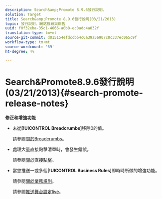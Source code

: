 ```yaml
---
description: Search&amp;Promote 8.9.6發行說明。
solution: Target
title: Search&amp;Promote 8.9.6發行說明(03/21/2013)
topic: 發行說明、網站搜尋與銷售
uuid: f0f32eba-35c1-4666-a0b8-ec8adc4a832f
translation-type: tm+mt
source-git-commit: d015154efdccbb4c6a39a56907c0c337ec065c9f
workflow-type: tm+mt
source-wordcount: '69'
ht-degree: 4%

---
```



# Search&amp;Promote8.9.6發行說明(03/21/2013){#search-promote-release-notes}

**修正和增強功能**

* 未從&#x200B;**[!UICONTROL Breadcrumbs]**&#x200B;移除0的值。

   請參閱[關於Breadcrumbs](../c-about-design-menu/c-about-breadcrumbs.md#concept_FB8A943C594A4A1593B118141DA61F03)。

* 處理大量直接點擊清單時，會發生錯誤。

   請參閱[關於直接點擊](../c-about-rules-menu/c-about-direct-hits.md#concept_C5EE074A19FD4D5B8DD21DB575E35565)。

* 當您推送一或多個&#x200B;**[!UICONTROL Business Rules]**&#x200B;即時時所做的增強功能。

   請參閱[關於業務規則](../c-about-rules-menu/c-about-business-rules.md#concept_2A93D76216754D3D8412CDEA00BD26BD)。

   請參閱[推送舞台設定live](../c-about-staging.md#task_44306783B4C0408AAA58B471DAF2D9A4)。

